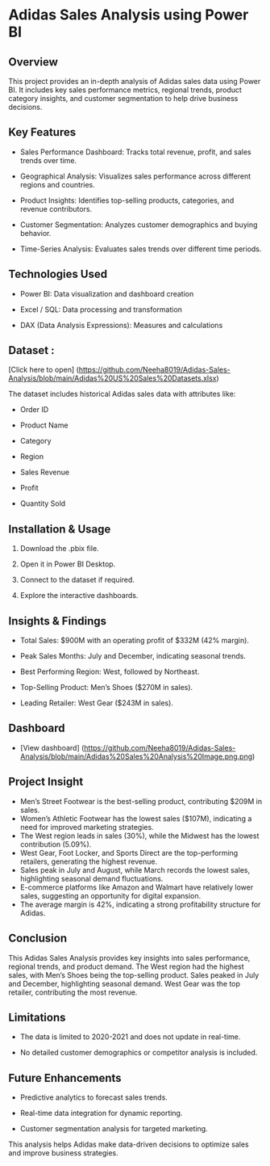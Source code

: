 # Adidas Sales Analysis using Power BI

## **Overview**

This project provides an in-depth analysis of Adidas sales data using Power BI. It includes key sales performance metrics, regional trends, product category insights, and customer segmentation to help drive business decisions.

## **Key Features**

* Sales Performance Dashboard: Tracks total revenue, profit, and sales trends over time.

* Geographical Analysis: Visualizes sales performance across different regions and countries.

* Product Insights: Identifies top-selling products, categories, and revenue contributors.

* Customer Segmentation: Analyzes customer demographics and buying behavior.

* Time-Series Analysis: Evaluates sales trends over different time periods.


## **Technologies Used**

* Power BI: Data visualization and dashboard creation

* Excel / SQL: Data processing and transformation

* DAX (Data Analysis Expressions): Measures and calculations


## **Dataset** :
[Click here to open] (https://github.com/Neeha8019/Adidas-Sales-Analysis/blob/main/Adidas%20US%20Sales%20Datasets.xlsx)

The dataset includes historical Adidas sales data with attributes like:

* Order ID

* Product Name

* Category

* Region

* Sales Revenue
 
* Profit

* Quantity Sold


## **Installation & Usage**

1. Download the .pbix file.


2. Open it in Power BI Desktop.


3. Connect to the dataset if required.


4. Explore the interactive dashboards.



## **Insights & Findings**

* Total Sales: $900M with an operating profit of $332M (42% margin).

* Peak Sales Months: July and December, indicating seasonal trends.

* Best Performing Region: West, followed by Northeast.

* Top-Selling Product: Men’s Shoes ($270M in sales).

* Leading Retailer: West Gear ($243M in sales).
  
## **Dashboard**

* [View dashboard] (https://github.com/Neeha8019/Adidas-Sales-Analysis/blob/main/Adidas%20Sales%20Analysis%20Image.png.png)

## **Project Insight**
* Men’s Street Footwear is the best-selling product, contributing $209M in sales.
* Women’s Athletic Footwear has the lowest sales ($107M), indicating a need for improved marketing strategies.
* The West region leads in sales (30%), while the Midwest has the lowest contribution (5.09%).
* West Gear, Foot Locker, and Sports Direct are the top-performing retailers, generating the highest revenue.
* Sales peak in July and August, while March records the lowest sales, highlighting seasonal demand fluctuations.
* E-commerce platforms like Amazon and Walmart have relatively lower sales, suggesting an opportunity for digital expansion.
* The average margin is 42%, indicating a strong profitability structure for Adidas.



## **Conclusion**
 
This Adidas Sales Analysis provides key insights into sales performance, regional trends, and product demand. The West region had the highest sales, with Men’s Shoes being the top-selling product. Sales peaked in July and December, highlighting seasonal demand. West Gear was the top retailer, contributing the most revenue.

## **Limitations**

* The data is limited to 2020-2021 and does not update in real-time.

* No detailed customer demographics or competitor analysis is included.


## **Future Enhancements**

* Predictive analytics to forecast sales trends.

* Real-time data integration for dynamic reporting.

* Customer segmentation analysis for targeted marketing.

This analysis helps Adidas make data-driven decisions to optimize sales and improve business strategies.









